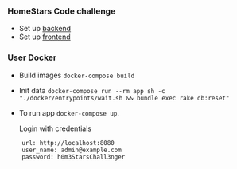 ### HomeStars Code challenge

- Set up [backend](./backend/README.md)
- Set up [frontend](./frontend/README.md)

### User Docker

- Build images `docker-compose build`
- Init data `docker-compose run --rm app sh -c  "./docker/entrypoints/wait.sh && bundle exec rake db:reset"`  
- To run app `docker-compose up`.
  
  Login with credentials

```
    url: http://localhost:8080
    user_name: admin@example.com
    password: h0m3StarsChall3nger
```
